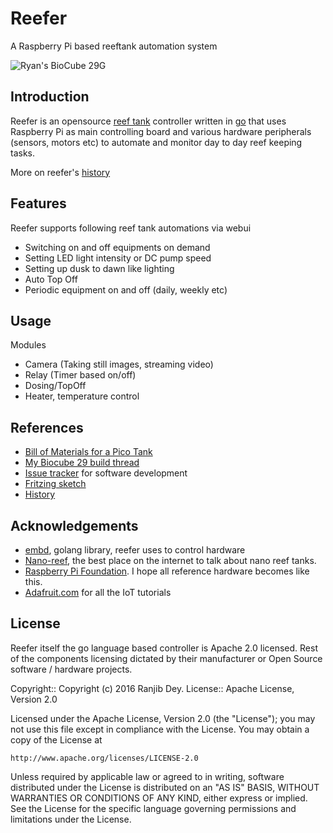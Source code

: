 # Reefer

A Raspberry Pi based reeftank automation system

![Ryan's BioCube 29G](https://raw.githubusercontent.com/ranjib/reefer/master/doc/images/bc29_fts.JPG)

## Introduction

Reefer is an opensource [reef tank](https://en.wikipedia.org/wiki/Reef_aquarium)
controller written in [go](https://golang.org/)
that uses Raspberry Pi as main controlling board and various
hardware peripherals (sensors, motors etc) to automate and monitor
day to day reef keeping tasks.

More on reefer's [history](https://github.com/ranjib/reefer/blob/master/doc/history.md)

## Features

Reefer supports following reef tank automations via webui

 - Switching on and off equipments on demand
 - Setting LED light intensity or DC pump speed
 - Setting up dusk to dawn like lighting
 - Auto Top Off
 - Periodic equipment on and off (daily, weekly etc)


## Usage

Modules

  - Camera (Taking still images, streaming video)
  - Relay (Timer based on/off)
  - Dosing/TopOff
  - Heater, temperature control


## References

  - [Bill of Materials for a Pico Tank](https://github.com/ranjib/reefer/blob/master/doc/BOM.md)
  - [My Biocube 29 build thread](http://www.nano-reef.com/topic/372899-ryans-bc-29g/)
  - [Issue tracker](https://github.com/ranjib/reefer/issues) for software development
  - [Fritzing sketch](https://github.com/ranjib/reefer/blob/master/doc/reefer.fzz)
  - [History](https://github.com/ranjib/reefer/blob/master/doc/history.md)


## Acknowledgements

  - [embd](http://embd.kidoman.io/), golang library, reefer uses to control hardware
  - [Nano-reef](http://www.nano-reef.com/), the best place on the internet to talk about nano reef tanks.
  - [Raspberry Pi Foundation](https://www.raspberrypi.org/). I hope all reference hardware becomes like this.
  - [Adafruit.com](https://www.adafruit.com/) for all the IoT tutorials


## License

Reefer itself the go language based controller is Apache 2.0 licensed. Rest
of the components licensing dictated by their manufacturer or Open Source
software / hardware projects.

Copyright:: Copyright (c) 2016 Ranjib Dey.
License:: Apache License, Version 2.0

Licensed under the Apache License, Version 2.0 (the "License");
you may not use this file except in compliance with the License.
You may obtain a copy of the License at

    http://www.apache.org/licenses/LICENSE-2.0

Unless required by applicable law or agreed to in writing, software
distributed under the License is distributed on an "AS IS" BASIS,
WITHOUT WARRANTIES OR CONDITIONS OF ANY KIND, either express or implied.
See the License for the specific language governing permissions and
limitations under the License.
